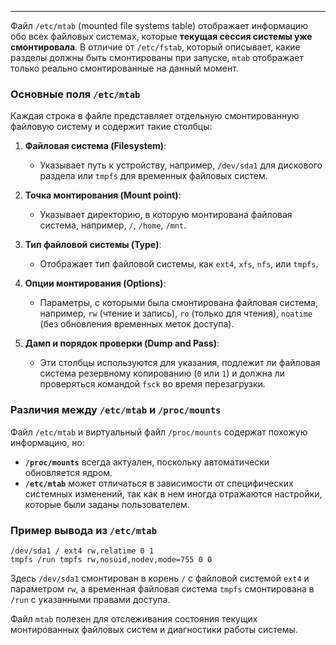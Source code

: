 
---

Файл `/etc/mtab` (mounted file systems table) отображает информацию обо всех файловых системах, которые **текущая сессия системы уже смонтировала**. В отличие от `/etc/fstab`, который описывает, какие разделы должны быть смонтированы при запуске, `mtab` отображает только реально смонтированные на данный момент.

### Основные поля `/etc/mtab`
Каждая строка в файле представляет отдельную смонтированную файловую систему и содержит такие столбцы:

1. **Файловая система (Filesystem)**:
   - Указывает путь к устройству, например, `/dev/sda1` для дискового раздела или `tmpfs` для временных файловых систем.

2. **Точка монтирования (Mount point)**:
   - Указывает директорию, в которую монтирована файловая система, например, `/`, `/home`, `/mnt`.

3. **Тип файловой системы (Type)**:
   - Отображает тип файловой системы, как `ext4`, `xfs`, `nfs`, или `tmpfs`.

4. **Опции монтирования (Options)**:
   - Параметры, с которыми была смонтирована файловая система, например, `rw` (чтение и запись), `ro` (только для чтения), `noatime` (без обновления временных меток доступа).

5. **Дамп и порядок проверки (Dump and Pass)**:
   - Эти столбцы используются для указания, подлежит ли файловая система резервному копированию (`0` или `1`) и должна ли проверяться командой `fsck` во время перезагрузки.

### Различия между `/etc/mtab` и `/proc/mounts`
Файл `/etc/mtab` и виртуальный файл `/proc/mounts` содержат похожую информацию, но:
- **`/proc/mounts`** всегда актуален, поскольку автоматически обновляется ядром.
- **`/etc/mtab`** может отличаться в зависимости от специфических системных изменений, так как в нем иногда отражаются настройки, которые были заданы пользователем.

### Пример вывода из `/etc/mtab`
```plaintext
/dev/sda1 / ext4 rw,relatime 0 1
tmpfs /run tmpfs rw,nosuid,nodev,mode=755 0 0
```

Здесь `/dev/sda1` смонтирован в корень `/` с файловой системой `ext4` и параметром `rw`, а временная файловая система `tmpfs` смонтирована в `/run` с указанными правами доступа.

Файл `mtab` полезен для отслеживания состояния текущих монтированных файловых систем и диагностики работы системы.